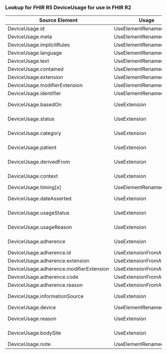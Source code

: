 ### Lookup for FHIR R5 DeviceUsage for use in FHIR R2

| Source Element | Usage | Target |
| -------------- | ----- | ------ |
| DeviceUsage.id | UseElementRenamed | DeviceUseStatement.id |
| DeviceUsage.meta | UseElementRenamed | DeviceUseStatement.meta |
| DeviceUsage.implicitRules | UseElementRenamed | DeviceUseStatement.implicitRules |
| DeviceUsage.language | UseElementRenamed | DeviceUseStatement.language |
| DeviceUsage.text | UseElementRenamed | DeviceUseStatement.text |
| DeviceUsage.contained | UseElementRenamed | DeviceUseStatement.contained |
| DeviceUsage.extension | UseElementRenamed | DeviceUseStatement.extension |
| DeviceUsage.modifierExtension | UseElementRenamed | DeviceUseStatement.modifierExtension |
| DeviceUsage.identifier | UseElementRenamed | DeviceUseStatement.identifier |
| DeviceUsage.basedOn | UseExtension | http://hl7.org/fhir/5.0/StructureDefinition/extension-DeviceUsage.basedOn |
| DeviceUsage.status | UseExtension | http://hl7.org/fhir/5.0/StructureDefinition/extension-DeviceUsage.status |
| DeviceUsage.category | UseExtension | http://hl7.org/fhir/5.0/StructureDefinition/extension-DeviceUsage.category |
| DeviceUsage.patient | UseExtension | http://hl7.org/fhir/5.0/StructureDefinition/extension-DeviceUsage.patient |
| DeviceUsage.derivedFrom | UseExtension | http://hl7.org/fhir/5.0/StructureDefinition/extension-DeviceUsage.derivedFrom |
| DeviceUsage.context | UseExtension | http://hl7.org/fhir/5.0/StructureDefinition/extension-DeviceUsage.context |
| DeviceUsage.timing[x] | UseElementRenamed | DeviceUseStatement.timing[x] |
| DeviceUsage.dateAsserted | UseExtension | http://hl7.org/fhir/5.0/StructureDefinition/extension-DeviceUsage.dateAsserted |
| DeviceUsage.usageStatus | UseExtension | http://hl7.org/fhir/5.0/StructureDefinition/extension-DeviceUsage.usageStatus |
| DeviceUsage.usageReason | UseExtension | http://hl7.org/fhir/5.0/StructureDefinition/extension-DeviceUsage.usageReason |
| DeviceUsage.adherence | UseExtension | http://hl7.org/fhir/5.0/StructureDefinition/extension-DeviceUsage.adherence |
| DeviceUsage.adherence.id | UseExtensionFromAncestor | - |
| DeviceUsage.adherence.extension | UseExtensionFromAncestor | - |
| DeviceUsage.adherence.modifierExtension | UseExtensionFromAncestor | - |
| DeviceUsage.adherence.code | UseExtensionFromAncestor | - |
| DeviceUsage.adherence.reason | UseExtensionFromAncestor | - |
| DeviceUsage.informationSource | UseExtension | http://hl7.org/fhir/5.0/StructureDefinition/extension-DeviceUsage.informationSource |
| DeviceUsage.device | UseElementRenamed | DeviceUseStatement.device |
| DeviceUsage.reason | UseExtension | http://hl7.org/fhir/5.0/StructureDefinition/extension-DeviceUsage.reason |
| DeviceUsage.bodySite | UseExtension | http://hl7.org/fhir/5.0/StructureDefinition/extension-DeviceUsage.bodySite |
| DeviceUsage.note | UseElementRenamed | DeviceUseStatement.notes |
